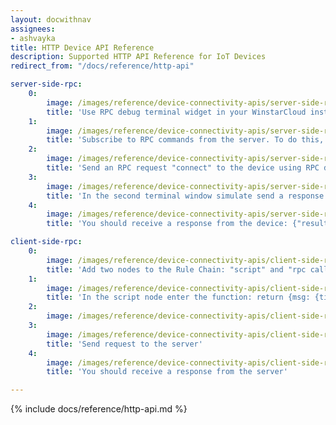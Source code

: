 ```yaml
---
layout: docwithnav
assignees:
- ashvayka
title: HTTP Device API Reference
description: Supported HTTP API Reference for IoT Devices
redirect_from: "/docs/reference/http-api"

server-side-rpc:
    0:
        image: /images/reference/device-connectivity-apis/server-side-rpc-http-1-ce.png
        title: 'Use RPC debug terminal widget in your WinstarCloud instance'
    1:
        image: /images/reference/device-connectivity-apis/server-side-rpc-http-2-ce.png
        title: 'Subscribe to RPC commands from the server. To do this, in the first terminal window send GET request with observe flag'
    2:
        image: /images/reference/device-connectivity-apis/server-side-rpc-http-3-ce.png
        title: 'Send an RPC request "connect" to the device using RPC debug terminal widget'
    3:
        image: /images/reference/device-connectivity-apis/server-side-rpc-http-4-ce.png
        title: 'In the second terminal window simulate send a response from the device to the server'
    4:
        image: /images/reference/device-connectivity-apis/server-side-rpc-http-5-ce.png
        title: 'You should receive a response from the device: {"result":"ok"}'

client-side-rpc:
    0:
        image: /images/reference/device-connectivity-apis/client-side-rpc-1-ce.png
        title: 'Add two nodes to the Rule Chain: "script" and "rpc call reply"'
    1:
        image: /images/reference/device-connectivity-apis/client-side-rpc-2-ce.png
        title: 'In the script node enter the function: return {msg: {time:String(new Date())}, metadata: metadata, msgType: msgType};'
    2:
        image: /images/reference/device-connectivity-apis/client-side-rpc-3-ce.png
    3:
        image: /images/reference/device-connectivity-apis/client-side-rpc-http-4-ce.png
        title: 'Send request to the server'
    4:
        image: /images/reference/device-connectivity-apis/client-side-rpc-http-5-ce.png
        title: 'You should receive a response from the server'

---
```


{% include docs/reference/http-api.md %}
